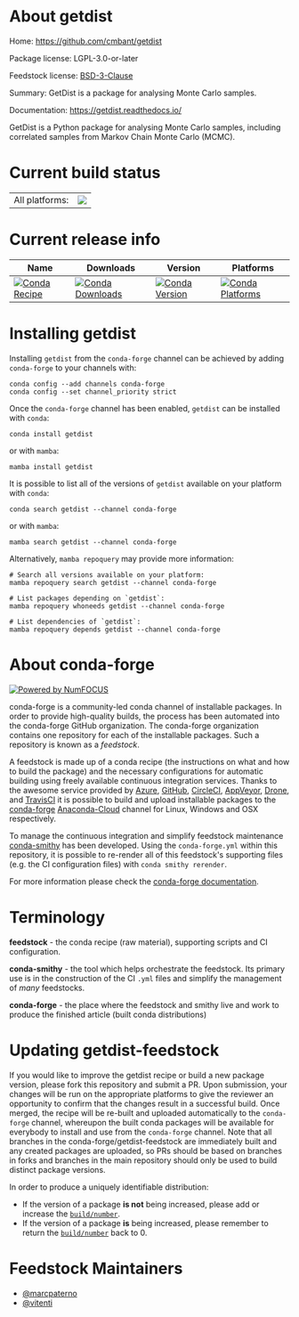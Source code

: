 About getdist
=============

Home: https://github.com/cmbant/getdist

Package license: LGPL-3.0-or-later

Feedstock license: [BSD-3-Clause](https://github.com/conda-forge/getdist-feedstock/blob/main/LICENSE.txt)

Summary: GetDist is a package for analysing Monte Carlo samples.

Documentation: https://getdist.readthedocs.io/

GetDist is a Python package for analysing Monte Carlo samples, including
correlated samples from Markov Chain Monte Carlo (MCMC).


Current build status
====================


<table><tr><td>All platforms:</td>
    <td>
      <a href="https://dev.azure.com/conda-forge/feedstock-builds/_build/latest?definitionId=17279&branchName=main">
        <img src="https://dev.azure.com/conda-forge/feedstock-builds/_apis/build/status/getdist-feedstock?branchName=main">
      </a>
    </td>
  </tr>
</table>

Current release info
====================

| Name | Downloads | Version | Platforms |
| --- | --- | --- | --- |
| [![Conda Recipe](https://img.shields.io/badge/recipe-getdist-green.svg)](https://anaconda.org/conda-forge/getdist) | [![Conda Downloads](https://img.shields.io/conda/dn/conda-forge/getdist.svg)](https://anaconda.org/conda-forge/getdist) | [![Conda Version](https://img.shields.io/conda/vn/conda-forge/getdist.svg)](https://anaconda.org/conda-forge/getdist) | [![Conda Platforms](https://img.shields.io/conda/pn/conda-forge/getdist.svg)](https://anaconda.org/conda-forge/getdist) |

Installing getdist
==================

Installing `getdist` from the `conda-forge` channel can be achieved by adding `conda-forge` to your channels with:

```
conda config --add channels conda-forge
conda config --set channel_priority strict
```

Once the `conda-forge` channel has been enabled, `getdist` can be installed with `conda`:

```
conda install getdist
```

or with `mamba`:

```
mamba install getdist
```

It is possible to list all of the versions of `getdist` available on your platform with `conda`:

```
conda search getdist --channel conda-forge
```

or with `mamba`:

```
mamba search getdist --channel conda-forge
```

Alternatively, `mamba repoquery` may provide more information:

```
# Search all versions available on your platform:
mamba repoquery search getdist --channel conda-forge

# List packages depending on `getdist`:
mamba repoquery whoneeds getdist --channel conda-forge

# List dependencies of `getdist`:
mamba repoquery depends getdist --channel conda-forge
```


About conda-forge
=================

[![Powered by
NumFOCUS](https://img.shields.io/badge/powered%20by-NumFOCUS-orange.svg?style=flat&colorA=E1523D&colorB=007D8A)](https://numfocus.org)

conda-forge is a community-led conda channel of installable packages.
In order to provide high-quality builds, the process has been automated into the
conda-forge GitHub organization. The conda-forge organization contains one repository
for each of the installable packages. Such a repository is known as a *feedstock*.

A feedstock is made up of a conda recipe (the instructions on what and how to build
the package) and the necessary configurations for automatic building using freely
available continuous integration services. Thanks to the awesome service provided by
[Azure](https://azure.microsoft.com/en-us/services/devops/), [GitHub](https://github.com/),
[CircleCI](https://circleci.com/), [AppVeyor](https://www.appveyor.com/),
[Drone](https://cloud.drone.io/welcome), and [TravisCI](https://travis-ci.com/)
it is possible to build and upload installable packages to the
[conda-forge](https://anaconda.org/conda-forge) [Anaconda-Cloud](https://anaconda.org/)
channel for Linux, Windows and OSX respectively.

To manage the continuous integration and simplify feedstock maintenance
[conda-smithy](https://github.com/conda-forge/conda-smithy) has been developed.
Using the ``conda-forge.yml`` within this repository, it is possible to re-render all of
this feedstock's supporting files (e.g. the CI configuration files) with ``conda smithy rerender``.

For more information please check the [conda-forge documentation](https://conda-forge.org/docs/).

Terminology
===========

**feedstock** - the conda recipe (raw material), supporting scripts and CI configuration.

**conda-smithy** - the tool which helps orchestrate the feedstock.
                   Its primary use is in the construction of the CI ``.yml`` files
                   and simplify the management of *many* feedstocks.

**conda-forge** - the place where the feedstock and smithy live and work to
                  produce the finished article (built conda distributions)


Updating getdist-feedstock
==========================

If you would like to improve the getdist recipe or build a new
package version, please fork this repository and submit a PR. Upon submission,
your changes will be run on the appropriate platforms to give the reviewer an
opportunity to confirm that the changes result in a successful build. Once
merged, the recipe will be re-built and uploaded automatically to the
`conda-forge` channel, whereupon the built conda packages will be available for
everybody to install and use from the `conda-forge` channel.
Note that all branches in the conda-forge/getdist-feedstock are
immediately built and any created packages are uploaded, so PRs should be based
on branches in forks and branches in the main repository should only be used to
build distinct package versions.

In order to produce a uniquely identifiable distribution:
 * If the version of a package **is not** being increased, please add or increase
   the [``build/number``](https://docs.conda.io/projects/conda-build/en/latest/resources/define-metadata.html#build-number-and-string).
 * If the version of a package **is** being increased, please remember to return
   the [``build/number``](https://docs.conda.io/projects/conda-build/en/latest/resources/define-metadata.html#build-number-and-string)
   back to 0.

Feedstock Maintainers
=====================

* [@marcpaterno](https://github.com/marcpaterno/)
* [@vitenti](https://github.com/vitenti/)

